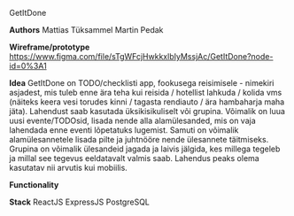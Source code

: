 GetItDone

<b>Authors</b>
Mattias Tüksammel
Martin Pedak

<b>Wireframe/prototype</b>
https://www.figma.com/file/sTgWFcjHwkkxlbIyMssjAc/GetItDone?node-id=0%3A1

<b>Idea</b>
GetItDone on TODO/checklisti app, fookusega reisimisele -  nimekiri asjadest, mis tuleb enne ära teha kui reisida / hotellist lahkuda / kolida vms (näiteks keera vesi torudes kinni / tagasta rendiauto / ära hambaharja maha jäta). Lahendust saab kasutada üksikisikuliselt või grupina. Võimalik on luua uusi evente/TODOsid, lisada nende alla alamülesanded, mis on vaja lahendada enne eventi lõpetatuks lugemist. Samuti on võimalik alamülesannetele lisada pilte ja juhtnööre nende ülesannete täitmiseks. Grupina on võimalik ülesandeid jagada ja laivis jälgida, kes millega tegeleb ja millal see tegevus eeldatavalt valmis saab. Lahendus peaks olema kasutatav nii arvutis kui mobiilis. 


<b>Functionality</b>

<b>Stack</b>
ReactJS
ExpressJS
PostgreSQL

